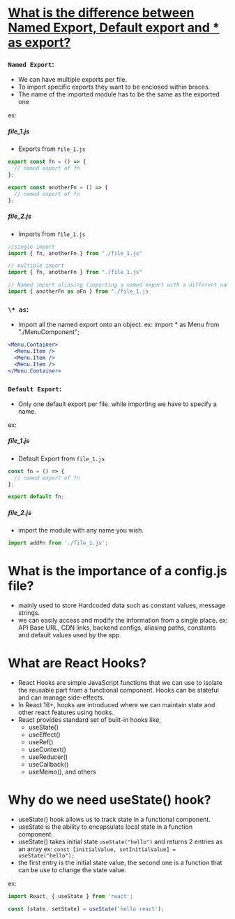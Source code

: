 # [What is the difference between Named Export, Default export and \* as export?](https://medium.com/@etherealm/named-export-vs-default-export-in-es6-affb483a0910)

### `Named Export`:

- We can have multiple exports per file.
- To import specific exports they want to be enclosed within braces.
- The name of the imported module has to be the same as the exported one

ex:

##### file_1.js

- Exports from `file_1.js`

```js
export const fn = () => {
  // named export of fn
};

export const anotherFn = () => {
  // named export of fn
};
```

##### file_2.js

- Imports from `file_1.js`

```js
//single import
import { fn, anotherFn } from "./file_1.js"

// multiple import
import { fn, anotherFn } from "./file_1.js"

// Named import aliasing (importing a named export with a different name using `as` keyword)
import { anotherFn as aFn } from "./file_1.js

```

### `\* as`:

- Import all the named export onto an object.
  ex:
  import \* as Menu from "./MenuComponent";

```jsx
<Menu.Container>
  <Menu.Item />
  <Menu.Item />
  <Menu.Item />
</Menu.Container>
```

### `Default Export`:

- Only one default export per file. while importing we have to specify a name.

ex:

##### file_1.js

- Default Export from `file_1.js`

```js
const fn = () => {
  // named export of fn
};

export default fn;
```

##### file_2.js

- import the module with any name you wish.

```js
import addFn from './file_1.js';
```

# What is the importance of a config.js file?

- mainly used to store Hardcoded data such as constant values, message strings.
- we can easily access and modify the information from a single place.
  ex: API Base URL, CDN links, backend configs, aliasing paths, constants and default values used by the app.

# What are React Hooks?

- React Hooks are simple JavaScript functions that we can use to isolate the reusable part from a functional component. Hooks can be stateful and can manage side-effects.
- In React 16+, hooks are introduced where we can maintain state and other react features using hooks.
- React provides standard set of built-in hooks like,
  - useState()
  - useEffect()
  - useRef()
  - useContext()
  - useReducer()
  - useCallback()
  - useMemo(), and others

# Why do we need useState() hook?

- useState() hook allows us to track state in a functional component.
- useState is the ability to encapsulate local state in a function component.
- useState() takes initial state `useState("hello")` and returns 2 entries as an array
  ex: `const [initialValue, setInitialValue] = useState("hello");`
- the first entry is the initial state value, the second one is a function that can be use to change the state value.

ex:

```js
import React, { useState } from 'react';

const [state, setState] = useState('hello react');
```
